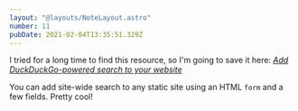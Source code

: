 ```yaml
---
layout: "@layouts/NoteLayout.astro"
number: 11
pubDate: 2021-02-04T13:35:51.329Z
---
```


I tried for a long time to find this resource, so I'm going to save it here: [_Add DuckDuckGo-powered search to your website_](https://marcamos.com/journal/add-duckduckgo-search/)

You can add site-wide search to any static site using an HTML `form` and a few fields. Pretty cool!